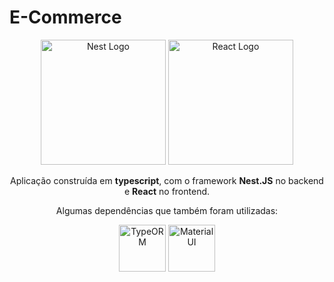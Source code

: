 # E-Commerce

<p align="center">
  	<a href="http://nestjs.com/" target="blank"><img src="https://nestjs.com/img/logo-small.svg" width="200" alt="Nest Logo" /></a>
	<a href="https://pt-br.reactjs.org/" target="blank"><img src="https://upload.wikimedia.org/wikipedia/commons/a/a7/React-icon.svg" width="200" alt="React Logo" /></a>
	<p align="center">Aplicação construída em <b>typescript</b>, com o framework <b>Nest.JS</b> no backend e <b>React</b> no frontend.</p>
	<p align="center">Algumas dependências que também foram utilizadas:</p>
	<p align="center">
        <img src="https://images.opencollective.com/typeorm/00c882e/logo/256.png" width="75" alt="TypeORM" />
    	<img src="https://camo.githubusercontent.com/306dedb9426f1d93a981d305a0a18164932ece8dca4d5fd820b1d3c36625b218/68747470733a2f2f6d75692e636f6d2f7374617469632f6c6f676f2e737667" width="75" alt="Material UI" />
    </p>
</p>

